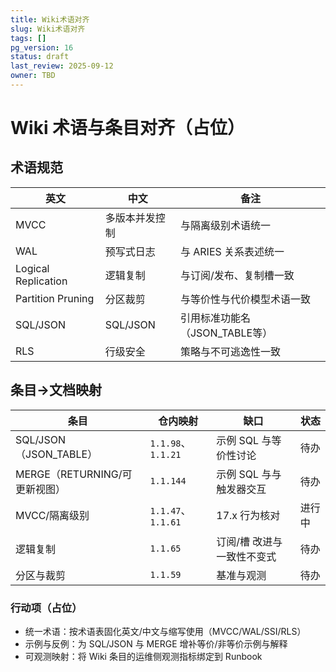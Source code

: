 ```yaml
---
title: Wiki术语对齐
slug: Wiki术语对齐
tags: []
pg_version: 16
status: draft
last_review: 2025-09-12
owner: TBD
---
```


# Wiki 术语与条目对齐（占位）

## 术语规范

| 英文 | 中文 | 备注 |
|---|---|---|
| MVCC | 多版本并发控制 | 与隔离级别术语统一 |
| WAL | 预写式日志 | 与 ARIES 关系表述统一 |
| Logical Replication | 逻辑复制 | 与订阅/发布、复制槽一致 |
| Partition Pruning | 分区裁剪 | 与等价性与代价模型术语一致 |
| SQL/JSON | SQL/JSON | 引用标准功能名（JSON_TABLE等） |
| RLS | 行级安全 | 策略与不可逃逸性一致 |

## 条目→文档映射

| 条目 | 仓内映射 | 缺口 | 状态 |
|---|---|---|---|
| SQL/JSON（JSON_TABLE） | `1.1.98`、`1.1.21` | 示例 SQL 与等价性讨论 | 待办 |
| MERGE（RETURNING/可更新视图） | `1.1.144` | 示例 SQL 与与触发器交互 | 待办 |
| MVCC/隔离级别 | `1.1.47`、`1.1.61` | 17.x 行为核对 | 进行中 |
| 逻辑复制 | `1.1.65` | 订阅/槽 改进与一致性不变式 | 待办 |
| 分区与裁剪 | `1.1.59` | 基准与观测 | 待办 |

### 行动项（占位）

- 统一术语：按术语表固化英文/中文与缩写使用（MVCC/WAL/SSI/RLS）
- 示例与反例：为 SQL/JSON 与 MERGE 增补等价/非等价示例与解释
- 可观测映射：将 Wiki 条目的运维侧观测指标绑定到 Runbook
